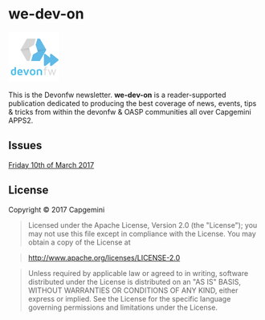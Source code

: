 # we-dev-on

![GitHub Logo](img/devonfw-logo-smallest.png)

This is the Devonfw newsletter. **we-dev-on** is a reader-supported publication dedicated to producing the best coverage of news, events, tips & tricks from within the devonfw & OASP communities all over Capgemini APPS2.

## Issues

[Friday 10th of March 2017](2017/10-03-2017.md)

## License

Copyright © 2017 Capgemini

> Licensed under the Apache License, Version 2.0 (the "License");
> you may not use this file except in compliance with the License.
> You may obtain a copy of the License at

>  http://www.apache.org/licenses/LICENSE-2.0

> Unless required by applicable law or agreed to in writing, software
> distributed under the License is distributed on an "AS IS" BASIS,
> WITHOUT WARRANTIES OR CONDITIONS OF ANY KIND, either express or implied.
> See the License for the specific language governing permissions and
> limitations under the License.
